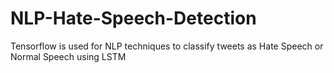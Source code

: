 # NLP-Hate-Speech-Detection
Tensorflow  is used for NLP techniques to classify tweets as Hate Speech or Normal Speech using LSTM 


